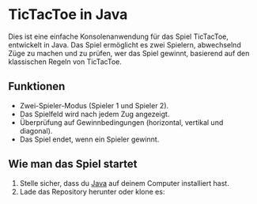# TicTacToe in Java

Dies ist eine einfache Konsolenanwendung für das Spiel TicTacToe, entwickelt in Java. Das Spiel ermöglicht es zwei Spielern, abwechselnd Züge zu machen und zu prüfen, wer das Spiel gewinnt, basierend auf den klassischen Regeln von TicTacToe.

## Funktionen

- Zwei-Spieler-Modus (Spieler 1 und Spieler 2).
- Das Spielfeld wird nach jedem Zug angezeigt.
- Überprüfung auf Gewinnbedingungen (horizontal, vertikal und diagonal).
- Das Spiel endet, wenn ein Spieler gewinnt.

## Wie man das Spiel startet

1. Stelle sicher, dass du [Java](https://www.oracle.com/java/technologies/javase-jdk11-downloads.html) auf deinem Computer installiert hast.
2. Lade das Repository herunter oder klone es:

